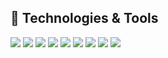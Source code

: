 ## :fork_and_knife: Technologies & Tools
![](https://img.shields.io/badge/Code-Javascript-informational?style=flat&logo=Javascript&labelColor=2c3e50&logoColor=BDC3C7&color=1abc9c)
![](https://img.shields.io/badge/Code-React-informational?style=flat&logo=React&labelColor=2c3e50&logoColor=BDC3C7&color=1abc9c)
![](https://img.shields.io/badge/Code-React_Native-informational?style=flat&logo=React&labelColor=2c3e50&logoColor=BDC3C7&color=1abc9c)
![](https://img.shields.io/badge/Code-Ionic-informational?style=flat&logo=Ionic&labelColor=2c3e50&logoColor=BDC3C7&color=1abc9c)
![](https://img.shields.io/badge/Code-Gatsby-informational?style=flat&logo=Gatsby&labelColor=2c3e50&logoColor=BDC3C7&color=1abc9c)
![](https://img.shields.io/badge/Shell-Bash-informational?style=flat&logo=GNU-Bash&labelColor=2c3e50&logoColor=BDC3C7&color=1abc9c)
![](https://img.shields.io/badge/Tools-Docker-informational?style=flat&logo=Docker&labelColor=2c3e50&logoColor=BDC3C7&color=1abc9c)
![](https://img.shields.io/badge/Editor-Visual_Studio_Code-informational?style=flat&logo=visual-studio-code&labelColor=2c3e50&logoColor=BDC3C7&color=1abc9c)
![](https://img.shields.io/badge/Editor-Atom-informational?style=flat&logo=Atom&labelColor=2c3e50&logoColor=BDC3C7&color=1abc9c)